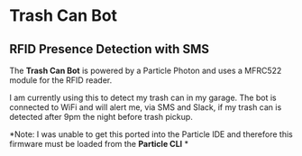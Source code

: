 # Trash Can Bot
## RFID Presence Detection with SMS
The **Trash Can Bot** is powered by a Particle Photon and uses a MFRC522 module for the RFID reader.

I am currently using this to detect my trash can in my garage. The bot is connected to WiFi and will alert me, via SMS and Slack, if my trash can is detected after 9pm the night before trash pickup.

*Note: I was unable to get this ported into the Particle IDE and therefore this firmware must be loaded from the **Particle CLI** *
